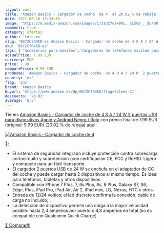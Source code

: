 ```yaml
---
layout: post
title: 'Amazon Basics - Cargador de coche  de 4  al 20.02 % de rebaja'
date: 2021-06-16 15:33:50
image: 'https://m.media-amazon.com/images/I/31dZ7oY+0VL._SL500_._SL400_.jpg'
comments: true
category: ofertas
author: 'tole.es'
slug: 'B072C7R4CD-es Amazon Basics - Cargador de coche de 4 8 A / 24 W 2...'
sku: 'B072C7R4CD-es'
tags: [ 'Accesorios para móviles','Cargadores de teléfonos móviles para coches','Cargadores para móviles','Comunicación móvil y accesorios','Electrónica','amazon basics','apple', ]
actualPrice: 7.99 EUR
currency: EUR
price: 7.99
comparePrice: 9.99 EUR
prodname: 'Amazon Basics - Cargador de coche  de 4 8 A / 24 W  2 puertos USB  para dispositivos Apple y Android  Negro / Rojo'
country: 'es'
flag: '🇪🇸'
brand: 'Amazon Basics'
buyurl: 'https://www.amazon.es/dp/B072C7R4CD/?tag=tolees-21'
descuento: '20.02'
average: '6.5'
---
```


Tienes [Amazon Basics - Cargador de coche  de 4 8 A / 24 W  2 puertos USB  para dispositivos Apple y Android  Negro / Rojo](https://www.amazon.es/dp/B072C7R4CD/?tag=tolees-21) con precio final de  7.99 EUR (original: 9.99 EUR) (20.02 %  de rebaja) aqui!

[![Amazon Basics - Cargador de coche  de 4 ](https://m.media-amazon.com/images/I/31dZ7oY+0VL._SL500_._SL400_.jpg)](https://www.amazon.es/dp/B072C7R4CD/?tag=tolees-21)

🔎:

- El sistema de seguridad integrado incluye protección contra sobrecarga, cortocircuito y sobretensión (con certificación CE, FCC y RoHS). Ligero y compacto para un fácil transporte.
- El cargador 2 puertos USB de 24 W se enchufa en el adaptador de CC del coche y puede cargar hasta 2 dispositivos al mismo tiempo. Es ideal para teléfonos, tabletas y otros dispositivos.
- Compatible con iPhone 7 Plus, 7, 6s Plus, 6s, 6 Plus, Galaxy S7, S6, Edge, Plus, iPad Pro, iPad Air, Air 2, iPad mini, LG, Nexus, HTC y otros.
- Entrada de 12/24 voltios; el led discreto confirma la conexión; cable de carga no incluido; .
- La detección de dispositivo permite una carga a la mayor velocidad posible: hasta 2,4 amperios por puerto o 4,8 amperios en total (no es compatible con Qualcomm Quick Charge).

[🛒 Comprar!!!](https://www.amazon.es/dp/B072C7R4CD/?tag=tolees-21)
